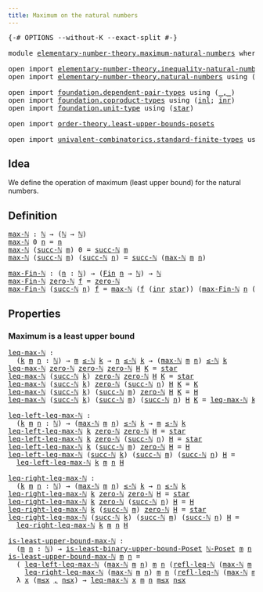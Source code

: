 ```yaml
---
title: Maximum on the natural numbers
---
```


<pre class="Agda"><a id="56" class="Symbol">{-#</a> <a id="60" class="Keyword">OPTIONS</a> <a id="68" class="Pragma">--without-K</a> <a id="80" class="Pragma">--exact-split</a> <a id="94" class="Symbol">#-}</a>

<a id="99" class="Keyword">module</a> <a id="106" href="elementary-number-theory.maximum-natural-numbers.html" class="Module">elementary-number-theory.maximum-natural-numbers</a> <a id="155" class="Keyword">where</a>

<a id="162" class="Keyword">open</a> <a id="167" class="Keyword">import</a> <a id="174" href="elementary-number-theory.inequality-natural-numbers.html" class="Module">elementary-number-theory.inequality-natural-numbers</a>
<a id="226" class="Keyword">open</a> <a id="231" class="Keyword">import</a> <a id="238" href="elementary-number-theory.natural-numbers.html" class="Module">elementary-number-theory.natural-numbers</a> <a id="279" class="Keyword">using</a> <a id="285" class="Symbol">(</a><a id="286" href="elementary-number-theory.natural-numbers.html#1530" class="Datatype">ℕ</a><a id="287" class="Symbol">;</a> <a id="289" href="elementary-number-theory.natural-numbers.html#1551" class="InductiveConstructor">zero-ℕ</a><a id="295" class="Symbol">;</a> <a id="297" href="elementary-number-theory.natural-numbers.html#1564" class="InductiveConstructor">succ-ℕ</a><a id="303" class="Symbol">)</a>

<a id="306" class="Keyword">open</a> <a id="311" class="Keyword">import</a> <a id="318" href="foundation.dependent-pair-types.html" class="Module">foundation.dependent-pair-types</a> <a id="350" class="Keyword">using</a> <a id="356" class="Symbol">(</a><a id="357" href="foundation-core.dependent-pair-types.html#692" class="InductiveConstructor Operator">_,_</a><a id="360" class="Symbol">)</a>
<a id="362" class="Keyword">open</a> <a id="367" class="Keyword">import</a> <a id="374" href="foundation.coproduct-types.html" class="Module">foundation.coproduct-types</a> <a id="401" class="Keyword">using</a> <a id="407" class="Symbol">(</a><a id="408" href="foundation.coproduct-types.html#1250" class="InductiveConstructor">inl</a><a id="411" class="Symbol">;</a> <a id="413" href="foundation.coproduct-types.html#1268" class="InductiveConstructor">inr</a><a id="416" class="Symbol">)</a>
<a id="418" class="Keyword">open</a> <a id="423" class="Keyword">import</a> <a id="430" href="foundation.unit-type.html" class="Module">foundation.unit-type</a> <a id="451" class="Keyword">using</a> <a id="457" class="Symbol">(</a><a id="458" href="foundation.unit-type.html#1108" class="InductiveConstructor">star</a><a id="462" class="Symbol">)</a>

<a id="465" class="Keyword">open</a> <a id="470" class="Keyword">import</a> <a id="477" href="order-theory.least-upper-bounds-posets.html" class="Module">order-theory.least-upper-bounds-posets</a>

<a id="517" class="Keyword">open</a> <a id="522" class="Keyword">import</a> <a id="529" href="univalent-combinatorics.standard-finite-types.html" class="Module">univalent-combinatorics.standard-finite-types</a> <a id="575" class="Keyword">using</a> <a id="581" class="Symbol">(</a><a id="582" href="univalent-combinatorics.standard-finite-types.html#2393" class="Function">Fin</a><a id="585" class="Symbol">)</a>
</pre>
## Idea

We define the operation of maximum (least upper bound) for the natural numbers.

## Definition

<pre class="Agda"><a id="max-ℕ"></a><a id="705" href="elementary-number-theory.maximum-natural-numbers.html#705" class="Function">max-ℕ</a> <a id="711" class="Symbol">:</a> <a id="713" href="elementary-number-theory.natural-numbers.html#1530" class="Datatype">ℕ</a> <a id="715" class="Symbol">→</a> <a id="717" class="Symbol">(</a><a id="718" href="elementary-number-theory.natural-numbers.html#1530" class="Datatype">ℕ</a> <a id="720" class="Symbol">→</a> <a id="722" href="elementary-number-theory.natural-numbers.html#1530" class="Datatype">ℕ</a><a id="723" class="Symbol">)</a>
<a id="725" href="elementary-number-theory.maximum-natural-numbers.html#705" class="Function">max-ℕ</a> <a id="731" class="Number">0</a> <a id="733" href="elementary-number-theory.maximum-natural-numbers.html#733" class="Bound">n</a> <a id="735" class="Symbol">=</a> <a id="737" href="elementary-number-theory.maximum-natural-numbers.html#733" class="Bound">n</a>
<a id="739" href="elementary-number-theory.maximum-natural-numbers.html#705" class="Function">max-ℕ</a> <a id="745" class="Symbol">(</a><a id="746" href="elementary-number-theory.natural-numbers.html#1564" class="InductiveConstructor">succ-ℕ</a> <a id="753" href="elementary-number-theory.maximum-natural-numbers.html#753" class="Bound">m</a><a id="754" class="Symbol">)</a> <a id="756" class="Number">0</a> <a id="758" class="Symbol">=</a> <a id="760" href="elementary-number-theory.natural-numbers.html#1564" class="InductiveConstructor">succ-ℕ</a> <a id="767" href="elementary-number-theory.maximum-natural-numbers.html#753" class="Bound">m</a>
<a id="769" href="elementary-number-theory.maximum-natural-numbers.html#705" class="Function">max-ℕ</a> <a id="775" class="Symbol">(</a><a id="776" href="elementary-number-theory.natural-numbers.html#1564" class="InductiveConstructor">succ-ℕ</a> <a id="783" href="elementary-number-theory.maximum-natural-numbers.html#783" class="Bound">m</a><a id="784" class="Symbol">)</a> <a id="786" class="Symbol">(</a><a id="787" href="elementary-number-theory.natural-numbers.html#1564" class="InductiveConstructor">succ-ℕ</a> <a id="794" href="elementary-number-theory.maximum-natural-numbers.html#794" class="Bound">n</a><a id="795" class="Symbol">)</a> <a id="797" class="Symbol">=</a> <a id="799" href="elementary-number-theory.natural-numbers.html#1564" class="InductiveConstructor">succ-ℕ</a> <a id="806" class="Symbol">(</a><a id="807" href="elementary-number-theory.maximum-natural-numbers.html#705" class="Function">max-ℕ</a> <a id="813" href="elementary-number-theory.maximum-natural-numbers.html#783" class="Bound">m</a> <a id="815" href="elementary-number-theory.maximum-natural-numbers.html#794" class="Bound">n</a><a id="816" class="Symbol">)</a>

<a id="max-Fin-ℕ"></a><a id="819" href="elementary-number-theory.maximum-natural-numbers.html#819" class="Function">max-Fin-ℕ</a> <a id="829" class="Symbol">:</a> <a id="831" class="Symbol">(</a><a id="832" href="elementary-number-theory.maximum-natural-numbers.html#832" class="Bound">n</a> <a id="834" class="Symbol">:</a> <a id="836" href="elementary-number-theory.natural-numbers.html#1530" class="Datatype">ℕ</a><a id="837" class="Symbol">)</a> <a id="839" class="Symbol">→</a> <a id="841" class="Symbol">(</a><a id="842" href="univalent-combinatorics.standard-finite-types.html#2393" class="Function">Fin</a> <a id="846" href="elementary-number-theory.maximum-natural-numbers.html#832" class="Bound">n</a> <a id="848" class="Symbol">→</a> <a id="850" href="elementary-number-theory.natural-numbers.html#1530" class="Datatype">ℕ</a><a id="851" class="Symbol">)</a> <a id="853" class="Symbol">→</a> <a id="855" href="elementary-number-theory.natural-numbers.html#1530" class="Datatype">ℕ</a>
<a id="857" href="elementary-number-theory.maximum-natural-numbers.html#819" class="Function">max-Fin-ℕ</a> <a id="867" href="elementary-number-theory.natural-numbers.html#1551" class="InductiveConstructor">zero-ℕ</a> <a id="874" href="elementary-number-theory.maximum-natural-numbers.html#874" class="Bound">f</a> <a id="876" class="Symbol">=</a> <a id="878" href="elementary-number-theory.natural-numbers.html#1551" class="InductiveConstructor">zero-ℕ</a>
<a id="885" href="elementary-number-theory.maximum-natural-numbers.html#819" class="Function">max-Fin-ℕ</a> <a id="895" class="Symbol">(</a><a id="896" href="elementary-number-theory.natural-numbers.html#1564" class="InductiveConstructor">succ-ℕ</a> <a id="903" href="elementary-number-theory.maximum-natural-numbers.html#903" class="Bound">n</a><a id="904" class="Symbol">)</a> <a id="906" href="elementary-number-theory.maximum-natural-numbers.html#906" class="Bound">f</a> <a id="908" class="Symbol">=</a> <a id="910" href="elementary-number-theory.maximum-natural-numbers.html#705" class="Function">max-ℕ</a> <a id="916" class="Symbol">(</a><a id="917" href="elementary-number-theory.maximum-natural-numbers.html#906" class="Bound">f</a> <a id="919" class="Symbol">(</a><a id="920" href="foundation.coproduct-types.html#1268" class="InductiveConstructor">inr</a> <a id="924" href="foundation.unit-type.html#1108" class="InductiveConstructor">star</a><a id="928" class="Symbol">))</a> <a id="931" class="Symbol">(</a><a id="932" href="elementary-number-theory.maximum-natural-numbers.html#819" class="Function">max-Fin-ℕ</a> <a id="942" href="elementary-number-theory.maximum-natural-numbers.html#903" class="Bound">n</a> <a id="944" class="Symbol">(λ</a> <a id="947" href="elementary-number-theory.maximum-natural-numbers.html#947" class="Bound">k</a> <a id="949" class="Symbol">→</a> <a id="951" href="elementary-number-theory.maximum-natural-numbers.html#906" class="Bound">f</a> <a id="953" class="Symbol">(</a><a id="954" href="foundation.coproduct-types.html#1250" class="InductiveConstructor">inl</a> <a id="958" href="elementary-number-theory.maximum-natural-numbers.html#947" class="Bound">k</a><a id="959" class="Symbol">)))</a>
</pre>
## Properties

### Maximum is a least upper bound

<pre class="Agda"><a id="leq-max-ℕ"></a><a id="1027" href="elementary-number-theory.maximum-natural-numbers.html#1027" class="Function">leq-max-ℕ</a> <a id="1037" class="Symbol">:</a>
  <a id="1041" class="Symbol">(</a><a id="1042" href="elementary-number-theory.maximum-natural-numbers.html#1042" class="Bound">k</a> <a id="1044" href="elementary-number-theory.maximum-natural-numbers.html#1044" class="Bound">m</a> <a id="1046" href="elementary-number-theory.maximum-natural-numbers.html#1046" class="Bound">n</a> <a id="1048" class="Symbol">:</a> <a id="1050" href="elementary-number-theory.natural-numbers.html#1530" class="Datatype">ℕ</a><a id="1051" class="Symbol">)</a> <a id="1053" class="Symbol">→</a> <a id="1055" href="elementary-number-theory.maximum-natural-numbers.html#1044" class="Bound">m</a> <a id="1057" href="elementary-number-theory.inequality-natural-numbers.html#1782" class="Function Operator">≤-ℕ</a> <a id="1061" href="elementary-number-theory.maximum-natural-numbers.html#1042" class="Bound">k</a> <a id="1063" class="Symbol">→</a> <a id="1065" href="elementary-number-theory.maximum-natural-numbers.html#1046" class="Bound">n</a> <a id="1067" href="elementary-number-theory.inequality-natural-numbers.html#1782" class="Function Operator">≤-ℕ</a> <a id="1071" href="elementary-number-theory.maximum-natural-numbers.html#1042" class="Bound">k</a> <a id="1073" class="Symbol">→</a> <a id="1075" class="Symbol">(</a><a id="1076" href="elementary-number-theory.maximum-natural-numbers.html#705" class="Function">max-ℕ</a> <a id="1082" href="elementary-number-theory.maximum-natural-numbers.html#1044" class="Bound">m</a> <a id="1084" href="elementary-number-theory.maximum-natural-numbers.html#1046" class="Bound">n</a><a id="1085" class="Symbol">)</a> <a id="1087" href="elementary-number-theory.inequality-natural-numbers.html#1782" class="Function Operator">≤-ℕ</a> <a id="1091" href="elementary-number-theory.maximum-natural-numbers.html#1042" class="Bound">k</a>
<a id="1093" href="elementary-number-theory.maximum-natural-numbers.html#1027" class="Function">leq-max-ℕ</a> <a id="1103" href="elementary-number-theory.natural-numbers.html#1551" class="InductiveConstructor">zero-ℕ</a> <a id="1110" href="elementary-number-theory.natural-numbers.html#1551" class="InductiveConstructor">zero-ℕ</a> <a id="1117" href="elementary-number-theory.natural-numbers.html#1551" class="InductiveConstructor">zero-ℕ</a> <a id="1124" href="elementary-number-theory.maximum-natural-numbers.html#1124" class="Bound">H</a> <a id="1126" href="elementary-number-theory.maximum-natural-numbers.html#1126" class="Bound">K</a> <a id="1128" class="Symbol">=</a> <a id="1130" href="foundation.unit-type.html#1108" class="InductiveConstructor">star</a>
<a id="1135" href="elementary-number-theory.maximum-natural-numbers.html#1027" class="Function">leq-max-ℕ</a> <a id="1145" class="Symbol">(</a><a id="1146" href="elementary-number-theory.natural-numbers.html#1564" class="InductiveConstructor">succ-ℕ</a> <a id="1153" href="elementary-number-theory.maximum-natural-numbers.html#1153" class="Bound">k</a><a id="1154" class="Symbol">)</a> <a id="1156" href="elementary-number-theory.natural-numbers.html#1551" class="InductiveConstructor">zero-ℕ</a> <a id="1163" href="elementary-number-theory.natural-numbers.html#1551" class="InductiveConstructor">zero-ℕ</a> <a id="1170" href="elementary-number-theory.maximum-natural-numbers.html#1170" class="Bound">H</a> <a id="1172" href="elementary-number-theory.maximum-natural-numbers.html#1172" class="Bound">K</a> <a id="1174" class="Symbol">=</a> <a id="1176" href="foundation.unit-type.html#1108" class="InductiveConstructor">star</a>
<a id="1181" href="elementary-number-theory.maximum-natural-numbers.html#1027" class="Function">leq-max-ℕ</a> <a id="1191" class="Symbol">(</a><a id="1192" href="elementary-number-theory.natural-numbers.html#1564" class="InductiveConstructor">succ-ℕ</a> <a id="1199" href="elementary-number-theory.maximum-natural-numbers.html#1199" class="Bound">k</a><a id="1200" class="Symbol">)</a> <a id="1202" href="elementary-number-theory.natural-numbers.html#1551" class="InductiveConstructor">zero-ℕ</a> <a id="1209" class="Symbol">(</a><a id="1210" href="elementary-number-theory.natural-numbers.html#1564" class="InductiveConstructor">succ-ℕ</a> <a id="1217" href="elementary-number-theory.maximum-natural-numbers.html#1217" class="Bound">n</a><a id="1218" class="Symbol">)</a> <a id="1220" href="elementary-number-theory.maximum-natural-numbers.html#1220" class="Bound">H</a> <a id="1222" href="elementary-number-theory.maximum-natural-numbers.html#1222" class="Bound">K</a> <a id="1224" class="Symbol">=</a> <a id="1226" href="elementary-number-theory.maximum-natural-numbers.html#1222" class="Bound">K</a>
<a id="1228" href="elementary-number-theory.maximum-natural-numbers.html#1027" class="Function">leq-max-ℕ</a> <a id="1238" class="Symbol">(</a><a id="1239" href="elementary-number-theory.natural-numbers.html#1564" class="InductiveConstructor">succ-ℕ</a> <a id="1246" href="elementary-number-theory.maximum-natural-numbers.html#1246" class="Bound">k</a><a id="1247" class="Symbol">)</a> <a id="1249" class="Symbol">(</a><a id="1250" href="elementary-number-theory.natural-numbers.html#1564" class="InductiveConstructor">succ-ℕ</a> <a id="1257" href="elementary-number-theory.maximum-natural-numbers.html#1257" class="Bound">m</a><a id="1258" class="Symbol">)</a> <a id="1260" href="elementary-number-theory.natural-numbers.html#1551" class="InductiveConstructor">zero-ℕ</a> <a id="1267" href="elementary-number-theory.maximum-natural-numbers.html#1267" class="Bound">H</a> <a id="1269" href="elementary-number-theory.maximum-natural-numbers.html#1269" class="Bound">K</a> <a id="1271" class="Symbol">=</a> <a id="1273" href="elementary-number-theory.maximum-natural-numbers.html#1267" class="Bound">H</a>
<a id="1275" href="elementary-number-theory.maximum-natural-numbers.html#1027" class="Function">leq-max-ℕ</a> <a id="1285" class="Symbol">(</a><a id="1286" href="elementary-number-theory.natural-numbers.html#1564" class="InductiveConstructor">succ-ℕ</a> <a id="1293" href="elementary-number-theory.maximum-natural-numbers.html#1293" class="Bound">k</a><a id="1294" class="Symbol">)</a> <a id="1296" class="Symbol">(</a><a id="1297" href="elementary-number-theory.natural-numbers.html#1564" class="InductiveConstructor">succ-ℕ</a> <a id="1304" href="elementary-number-theory.maximum-natural-numbers.html#1304" class="Bound">m</a><a id="1305" class="Symbol">)</a> <a id="1307" class="Symbol">(</a><a id="1308" href="elementary-number-theory.natural-numbers.html#1564" class="InductiveConstructor">succ-ℕ</a> <a id="1315" href="elementary-number-theory.maximum-natural-numbers.html#1315" class="Bound">n</a><a id="1316" class="Symbol">)</a> <a id="1318" href="elementary-number-theory.maximum-natural-numbers.html#1318" class="Bound">H</a> <a id="1320" href="elementary-number-theory.maximum-natural-numbers.html#1320" class="Bound">K</a> <a id="1322" class="Symbol">=</a> <a id="1324" href="elementary-number-theory.maximum-natural-numbers.html#1027" class="Function">leq-max-ℕ</a> <a id="1334" href="elementary-number-theory.maximum-natural-numbers.html#1293" class="Bound">k</a> <a id="1336" href="elementary-number-theory.maximum-natural-numbers.html#1304" class="Bound">m</a> <a id="1338" href="elementary-number-theory.maximum-natural-numbers.html#1315" class="Bound">n</a> <a id="1340" href="elementary-number-theory.maximum-natural-numbers.html#1318" class="Bound">H</a> <a id="1342" href="elementary-number-theory.maximum-natural-numbers.html#1320" class="Bound">K</a>

<a id="leq-left-leq-max-ℕ"></a><a id="1345" href="elementary-number-theory.maximum-natural-numbers.html#1345" class="Function">leq-left-leq-max-ℕ</a> <a id="1364" class="Symbol">:</a>
  <a id="1368" class="Symbol">(</a><a id="1369" href="elementary-number-theory.maximum-natural-numbers.html#1369" class="Bound">k</a> <a id="1371" href="elementary-number-theory.maximum-natural-numbers.html#1371" class="Bound">m</a> <a id="1373" href="elementary-number-theory.maximum-natural-numbers.html#1373" class="Bound">n</a> <a id="1375" class="Symbol">:</a> <a id="1377" href="elementary-number-theory.natural-numbers.html#1530" class="Datatype">ℕ</a><a id="1378" class="Symbol">)</a> <a id="1380" class="Symbol">→</a> <a id="1382" class="Symbol">(</a><a id="1383" href="elementary-number-theory.maximum-natural-numbers.html#705" class="Function">max-ℕ</a> <a id="1389" href="elementary-number-theory.maximum-natural-numbers.html#1371" class="Bound">m</a> <a id="1391" href="elementary-number-theory.maximum-natural-numbers.html#1373" class="Bound">n</a><a id="1392" class="Symbol">)</a> <a id="1394" href="elementary-number-theory.inequality-natural-numbers.html#1782" class="Function Operator">≤-ℕ</a> <a id="1398" href="elementary-number-theory.maximum-natural-numbers.html#1369" class="Bound">k</a> <a id="1400" class="Symbol">→</a> <a id="1402" href="elementary-number-theory.maximum-natural-numbers.html#1371" class="Bound">m</a> <a id="1404" href="elementary-number-theory.inequality-natural-numbers.html#1782" class="Function Operator">≤-ℕ</a> <a id="1408" href="elementary-number-theory.maximum-natural-numbers.html#1369" class="Bound">k</a>
<a id="1410" href="elementary-number-theory.maximum-natural-numbers.html#1345" class="Function">leq-left-leq-max-ℕ</a> <a id="1429" href="elementary-number-theory.maximum-natural-numbers.html#1429" class="Bound">k</a> <a id="1431" href="elementary-number-theory.natural-numbers.html#1551" class="InductiveConstructor">zero-ℕ</a> <a id="1438" href="elementary-number-theory.natural-numbers.html#1551" class="InductiveConstructor">zero-ℕ</a> <a id="1445" href="elementary-number-theory.maximum-natural-numbers.html#1445" class="Bound">H</a> <a id="1447" class="Symbol">=</a> <a id="1449" href="foundation.unit-type.html#1108" class="InductiveConstructor">star</a>
<a id="1454" href="elementary-number-theory.maximum-natural-numbers.html#1345" class="Function">leq-left-leq-max-ℕ</a> <a id="1473" href="elementary-number-theory.maximum-natural-numbers.html#1473" class="Bound">k</a> <a id="1475" href="elementary-number-theory.natural-numbers.html#1551" class="InductiveConstructor">zero-ℕ</a> <a id="1482" class="Symbol">(</a><a id="1483" href="elementary-number-theory.natural-numbers.html#1564" class="InductiveConstructor">succ-ℕ</a> <a id="1490" href="elementary-number-theory.maximum-natural-numbers.html#1490" class="Bound">n</a><a id="1491" class="Symbol">)</a> <a id="1493" href="elementary-number-theory.maximum-natural-numbers.html#1493" class="Bound">H</a> <a id="1495" class="Symbol">=</a> <a id="1497" href="foundation.unit-type.html#1108" class="InductiveConstructor">star</a>
<a id="1502" href="elementary-number-theory.maximum-natural-numbers.html#1345" class="Function">leq-left-leq-max-ℕ</a> <a id="1521" href="elementary-number-theory.maximum-natural-numbers.html#1521" class="Bound">k</a> <a id="1523" class="Symbol">(</a><a id="1524" href="elementary-number-theory.natural-numbers.html#1564" class="InductiveConstructor">succ-ℕ</a> <a id="1531" href="elementary-number-theory.maximum-natural-numbers.html#1531" class="Bound">m</a><a id="1532" class="Symbol">)</a> <a id="1534" href="elementary-number-theory.natural-numbers.html#1551" class="InductiveConstructor">zero-ℕ</a> <a id="1541" href="elementary-number-theory.maximum-natural-numbers.html#1541" class="Bound">H</a> <a id="1543" class="Symbol">=</a> <a id="1545" href="elementary-number-theory.maximum-natural-numbers.html#1541" class="Bound">H</a>
<a id="1547" href="elementary-number-theory.maximum-natural-numbers.html#1345" class="Function">leq-left-leq-max-ℕ</a> <a id="1566" class="Symbol">(</a><a id="1567" href="elementary-number-theory.natural-numbers.html#1564" class="InductiveConstructor">succ-ℕ</a> <a id="1574" href="elementary-number-theory.maximum-natural-numbers.html#1574" class="Bound">k</a><a id="1575" class="Symbol">)</a> <a id="1577" class="Symbol">(</a><a id="1578" href="elementary-number-theory.natural-numbers.html#1564" class="InductiveConstructor">succ-ℕ</a> <a id="1585" href="elementary-number-theory.maximum-natural-numbers.html#1585" class="Bound">m</a><a id="1586" class="Symbol">)</a> <a id="1588" class="Symbol">(</a><a id="1589" href="elementary-number-theory.natural-numbers.html#1564" class="InductiveConstructor">succ-ℕ</a> <a id="1596" href="elementary-number-theory.maximum-natural-numbers.html#1596" class="Bound">n</a><a id="1597" class="Symbol">)</a> <a id="1599" href="elementary-number-theory.maximum-natural-numbers.html#1599" class="Bound">H</a> <a id="1601" class="Symbol">=</a>
  <a id="1605" href="elementary-number-theory.maximum-natural-numbers.html#1345" class="Function">leq-left-leq-max-ℕ</a> <a id="1624" href="elementary-number-theory.maximum-natural-numbers.html#1574" class="Bound">k</a> <a id="1626" href="elementary-number-theory.maximum-natural-numbers.html#1585" class="Bound">m</a> <a id="1628" href="elementary-number-theory.maximum-natural-numbers.html#1596" class="Bound">n</a> <a id="1630" href="elementary-number-theory.maximum-natural-numbers.html#1599" class="Bound">H</a>

<a id="leq-right-leq-max-ℕ"></a><a id="1633" href="elementary-number-theory.maximum-natural-numbers.html#1633" class="Function">leq-right-leq-max-ℕ</a> <a id="1653" class="Symbol">:</a>
  <a id="1657" class="Symbol">(</a><a id="1658" href="elementary-number-theory.maximum-natural-numbers.html#1658" class="Bound">k</a> <a id="1660" href="elementary-number-theory.maximum-natural-numbers.html#1660" class="Bound">m</a> <a id="1662" href="elementary-number-theory.maximum-natural-numbers.html#1662" class="Bound">n</a> <a id="1664" class="Symbol">:</a> <a id="1666" href="elementary-number-theory.natural-numbers.html#1530" class="Datatype">ℕ</a><a id="1667" class="Symbol">)</a> <a id="1669" class="Symbol">→</a> <a id="1671" class="Symbol">(</a><a id="1672" href="elementary-number-theory.maximum-natural-numbers.html#705" class="Function">max-ℕ</a> <a id="1678" href="elementary-number-theory.maximum-natural-numbers.html#1660" class="Bound">m</a> <a id="1680" href="elementary-number-theory.maximum-natural-numbers.html#1662" class="Bound">n</a><a id="1681" class="Symbol">)</a> <a id="1683" href="elementary-number-theory.inequality-natural-numbers.html#1782" class="Function Operator">≤-ℕ</a> <a id="1687" href="elementary-number-theory.maximum-natural-numbers.html#1658" class="Bound">k</a> <a id="1689" class="Symbol">→</a> <a id="1691" href="elementary-number-theory.maximum-natural-numbers.html#1662" class="Bound">n</a> <a id="1693" href="elementary-number-theory.inequality-natural-numbers.html#1782" class="Function Operator">≤-ℕ</a> <a id="1697" href="elementary-number-theory.maximum-natural-numbers.html#1658" class="Bound">k</a>
<a id="1699" href="elementary-number-theory.maximum-natural-numbers.html#1633" class="Function">leq-right-leq-max-ℕ</a> <a id="1719" href="elementary-number-theory.maximum-natural-numbers.html#1719" class="Bound">k</a> <a id="1721" href="elementary-number-theory.natural-numbers.html#1551" class="InductiveConstructor">zero-ℕ</a> <a id="1728" href="elementary-number-theory.natural-numbers.html#1551" class="InductiveConstructor">zero-ℕ</a> <a id="1735" href="elementary-number-theory.maximum-natural-numbers.html#1735" class="Bound">H</a> <a id="1737" class="Symbol">=</a> <a id="1739" href="foundation.unit-type.html#1108" class="InductiveConstructor">star</a>
<a id="1744" href="elementary-number-theory.maximum-natural-numbers.html#1633" class="Function">leq-right-leq-max-ℕ</a> <a id="1764" href="elementary-number-theory.maximum-natural-numbers.html#1764" class="Bound">k</a> <a id="1766" href="elementary-number-theory.natural-numbers.html#1551" class="InductiveConstructor">zero-ℕ</a> <a id="1773" class="Symbol">(</a><a id="1774" href="elementary-number-theory.natural-numbers.html#1564" class="InductiveConstructor">succ-ℕ</a> <a id="1781" href="elementary-number-theory.maximum-natural-numbers.html#1781" class="Bound">n</a><a id="1782" class="Symbol">)</a> <a id="1784" href="elementary-number-theory.maximum-natural-numbers.html#1784" class="Bound">H</a> <a id="1786" class="Symbol">=</a> <a id="1788" href="elementary-number-theory.maximum-natural-numbers.html#1784" class="Bound">H</a>
<a id="1790" href="elementary-number-theory.maximum-natural-numbers.html#1633" class="Function">leq-right-leq-max-ℕ</a> <a id="1810" href="elementary-number-theory.maximum-natural-numbers.html#1810" class="Bound">k</a> <a id="1812" class="Symbol">(</a><a id="1813" href="elementary-number-theory.natural-numbers.html#1564" class="InductiveConstructor">succ-ℕ</a> <a id="1820" href="elementary-number-theory.maximum-natural-numbers.html#1820" class="Bound">m</a><a id="1821" class="Symbol">)</a> <a id="1823" href="elementary-number-theory.natural-numbers.html#1551" class="InductiveConstructor">zero-ℕ</a> <a id="1830" href="elementary-number-theory.maximum-natural-numbers.html#1830" class="Bound">H</a> <a id="1832" class="Symbol">=</a> <a id="1834" href="foundation.unit-type.html#1108" class="InductiveConstructor">star</a>
<a id="1839" href="elementary-number-theory.maximum-natural-numbers.html#1633" class="Function">leq-right-leq-max-ℕ</a> <a id="1859" class="Symbol">(</a><a id="1860" href="elementary-number-theory.natural-numbers.html#1564" class="InductiveConstructor">succ-ℕ</a> <a id="1867" href="elementary-number-theory.maximum-natural-numbers.html#1867" class="Bound">k</a><a id="1868" class="Symbol">)</a> <a id="1870" class="Symbol">(</a><a id="1871" href="elementary-number-theory.natural-numbers.html#1564" class="InductiveConstructor">succ-ℕ</a> <a id="1878" href="elementary-number-theory.maximum-natural-numbers.html#1878" class="Bound">m</a><a id="1879" class="Symbol">)</a> <a id="1881" class="Symbol">(</a><a id="1882" href="elementary-number-theory.natural-numbers.html#1564" class="InductiveConstructor">succ-ℕ</a> <a id="1889" href="elementary-number-theory.maximum-natural-numbers.html#1889" class="Bound">n</a><a id="1890" class="Symbol">)</a> <a id="1892" href="elementary-number-theory.maximum-natural-numbers.html#1892" class="Bound">H</a> <a id="1894" class="Symbol">=</a>
  <a id="1898" href="elementary-number-theory.maximum-natural-numbers.html#1633" class="Function">leq-right-leq-max-ℕ</a> <a id="1918" href="elementary-number-theory.maximum-natural-numbers.html#1867" class="Bound">k</a> <a id="1920" href="elementary-number-theory.maximum-natural-numbers.html#1878" class="Bound">m</a> <a id="1922" href="elementary-number-theory.maximum-natural-numbers.html#1889" class="Bound">n</a> <a id="1924" href="elementary-number-theory.maximum-natural-numbers.html#1892" class="Bound">H</a>

<a id="is-least-upper-bound-max-ℕ"></a><a id="1927" href="elementary-number-theory.maximum-natural-numbers.html#1927" class="Function">is-least-upper-bound-max-ℕ</a> <a id="1954" class="Symbol">:</a>
  <a id="1958" class="Symbol">(</a><a id="1959" href="elementary-number-theory.maximum-natural-numbers.html#1959" class="Bound">m</a> <a id="1961" href="elementary-number-theory.maximum-natural-numbers.html#1961" class="Bound">n</a> <a id="1963" class="Symbol">:</a> <a id="1965" href="elementary-number-theory.natural-numbers.html#1530" class="Datatype">ℕ</a><a id="1966" class="Symbol">)</a> <a id="1968" class="Symbol">→</a> <a id="1970" href="order-theory.least-upper-bounds-posets.html#2011" class="Function">is-least-binary-upper-bound-Poset</a> <a id="2004" href="elementary-number-theory.inequality-natural-numbers.html#5142" class="Function">ℕ-Poset</a> <a id="2012" href="elementary-number-theory.maximum-natural-numbers.html#1959" class="Bound">m</a> <a id="2014" href="elementary-number-theory.maximum-natural-numbers.html#1961" class="Bound">n</a> <a id="2016" class="Symbol">(</a><a id="2017" href="elementary-number-theory.maximum-natural-numbers.html#705" class="Function">max-ℕ</a> <a id="2023" href="elementary-number-theory.maximum-natural-numbers.html#1959" class="Bound">m</a> <a id="2025" href="elementary-number-theory.maximum-natural-numbers.html#1961" class="Bound">n</a><a id="2026" class="Symbol">)</a>
<a id="2028" href="elementary-number-theory.maximum-natural-numbers.html#1927" class="Function">is-least-upper-bound-max-ℕ</a> <a id="2055" href="elementary-number-theory.maximum-natural-numbers.html#2055" class="Bound">m</a> <a id="2057" href="elementary-number-theory.maximum-natural-numbers.html#2057" class="Bound">n</a> <a id="2059" class="Symbol">=</a>
  <a id="2063" class="Symbol">(</a> <a id="2065" href="elementary-number-theory.maximum-natural-numbers.html#1345" class="Function">leq-left-leq-max-ℕ</a> <a id="2084" class="Symbol">(</a><a id="2085" href="elementary-number-theory.maximum-natural-numbers.html#705" class="Function">max-ℕ</a> <a id="2091" href="elementary-number-theory.maximum-natural-numbers.html#2055" class="Bound">m</a> <a id="2093" href="elementary-number-theory.maximum-natural-numbers.html#2057" class="Bound">n</a><a id="2094" class="Symbol">)</a> <a id="2096" href="elementary-number-theory.maximum-natural-numbers.html#2055" class="Bound">m</a> <a id="2098" href="elementary-number-theory.maximum-natural-numbers.html#2057" class="Bound">n</a> <a id="2100" class="Symbol">(</a><a id="2101" href="elementary-number-theory.inequality-natural-numbers.html#4475" class="Function">refl-leq-ℕ</a> <a id="2112" class="Symbol">(</a><a id="2113" href="elementary-number-theory.maximum-natural-numbers.html#705" class="Function">max-ℕ</a> <a id="2119" href="elementary-number-theory.maximum-natural-numbers.html#2055" class="Bound">m</a> <a id="2121" href="elementary-number-theory.maximum-natural-numbers.html#2057" class="Bound">n</a><a id="2122" class="Symbol">))</a><a id="2124" href="foundation-core.dependent-pair-types.html#692" class="InductiveConstructor Operator">,</a>
    <a id="2130" href="elementary-number-theory.maximum-natural-numbers.html#1633" class="Function">leq-right-leq-max-ℕ</a> <a id="2150" class="Symbol">(</a><a id="2151" href="elementary-number-theory.maximum-natural-numbers.html#705" class="Function">max-ℕ</a> <a id="2157" href="elementary-number-theory.maximum-natural-numbers.html#2055" class="Bound">m</a> <a id="2159" href="elementary-number-theory.maximum-natural-numbers.html#2057" class="Bound">n</a><a id="2160" class="Symbol">)</a> <a id="2162" href="elementary-number-theory.maximum-natural-numbers.html#2055" class="Bound">m</a> <a id="2164" href="elementary-number-theory.maximum-natural-numbers.html#2057" class="Bound">n</a> <a id="2166" class="Symbol">(</a><a id="2167" href="elementary-number-theory.inequality-natural-numbers.html#4475" class="Function">refl-leq-ℕ</a> <a id="2178" class="Symbol">(</a><a id="2179" href="elementary-number-theory.maximum-natural-numbers.html#705" class="Function">max-ℕ</a> <a id="2185" href="elementary-number-theory.maximum-natural-numbers.html#2055" class="Bound">m</a> <a id="2187" href="elementary-number-theory.maximum-natural-numbers.html#2057" class="Bound">n</a><a id="2188" class="Symbol">)))</a><a id="2191" href="foundation-core.dependent-pair-types.html#692" class="InductiveConstructor Operator">,</a>
  <a id="2195" class="Symbol">λ</a> <a id="2197" href="elementary-number-theory.maximum-natural-numbers.html#2197" class="Bound">x</a> <a id="2199" class="Symbol">(</a><a id="2200" href="elementary-number-theory.maximum-natural-numbers.html#2200" class="Bound">m≤x</a> <a id="2204" href="foundation-core.dependent-pair-types.html#692" class="InductiveConstructor Operator">,</a> <a id="2206" href="elementary-number-theory.maximum-natural-numbers.html#2206" class="Bound">n≤x</a><a id="2209" class="Symbol">)</a> <a id="2211" class="Symbol">→</a> <a id="2213" href="elementary-number-theory.maximum-natural-numbers.html#1027" class="Function">leq-max-ℕ</a> <a id="2223" href="elementary-number-theory.maximum-natural-numbers.html#2197" class="Bound">x</a> <a id="2225" href="elementary-number-theory.maximum-natural-numbers.html#2055" class="Bound">m</a> <a id="2227" href="elementary-number-theory.maximum-natural-numbers.html#2057" class="Bound">n</a> <a id="2229" href="elementary-number-theory.maximum-natural-numbers.html#2200" class="Bound">m≤x</a> <a id="2233" href="elementary-number-theory.maximum-natural-numbers.html#2206" class="Bound">n≤x</a>
</pre>